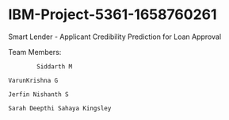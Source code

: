 # IBM-Project-5361-1658760261
Smart Lender - Applicant Credibility Prediction for Loan Approval

Team Members:

        	Siddarth M
	
	VarunKrishna G
	
	Jerfin Nishanth S
	
	Sarah Deepthi Sahaya Kingsley
